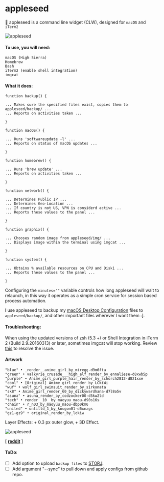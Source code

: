# appleseed
 appleseed is a command line widget (CLW), designed for `macOS` and `iTerm2`

![appleseed](https://github.com/mattinclude/macOS/blob/master/img/appleseed.png)

#### To use, you will need:
        
    macOS (High Sierra)
    Homebrew
    Bash
    iTerm2 (enable shell integration)
    imgcat

#### What it does:


    function backup() {
    
    ... Makes sure the specified files exist, copies them to appleseed/backup/ ... 
    ... Reports on activities taken ...
    
    } 

    function macOS() {
    
    ... Runs 'softwareupdate -l' ...
    ... Reports on status of macOS updates ... 
    
    }

    function homebrew() {
    
    ... Runs 'brew update' ...
    ... Reports on activities taken ... 
    
    }

    function network() {
    
    ... Determines Public IP ...
    ... Determines Geo-Location ...
    ... If country is not US, VPN is considerd active ... 
    ... Reports these values to the panel ...
    
    }

    function graphix() {
    
    ... Chooses random image from appleseed/img/ ...
    ... Displays image within the terminal using imgcat ... 
    
    }

    function system() {
    
    ... Obtains % available resources on CPU and Disk1 ...
    ... Reports these values to the panel ... 
    
    }

Configuring the `minutes=""` variable controls how long appleseed will wait to relaunch, in this way it operates as a simple cron service for session based process automation.  

I use appleseed to backup my [macOS Desktop Configuration](https://github.com/mattinclude/macOS) files to `appleseed/backup/`, and other important files wherever I want them :].

#### Troubleshooting:

When using the updated versions of zsh (5.3 +) or Shell Integration in iTerm 2 (Build 2.9.20160313) or later, sometimes imgcat will stop working. Review [this](http://bit.ly/2psIiZL) to resolve the issue.  

#### Artwork

    "blue" • _render__anime_girl_by_miregg-d9m6fta
    "green" • valkyrie_crusade___high_elf_render_by_ennaliese-d8xwb5p
    "purple" • Anime_girl_purple_hair_render_by_schorch2812-d821xxe
    "cool" • [Original] Anime girl render by LCkiWi
    "wuf" • wolf_girl_swimsuit_render_by_sirkonata
    "sk8" • Anime_girl_render_60_by_dickywardhana-d7l8o5v
    "asuna" • asuna_render_by_codzocker00-d5kw2ld
    "tech" • render__10__by_maoyuu_maou-d90s16s
    "chain" • r_n03_by_maoyuu_maou-dbp0km0
    "united" • untitld_1_by_kougon01-d6xnags
    "gz1-gz9" • original_render_by_lckiw

Layer Effects: + 0.3 px outer glow, + 3D Effect.   

![appleseed](https://github.com/mattinclude/macOS/blob/master/img/appleseed_slides.png)

[ <strong>[reddit](https://www.reddit.com/r/unixporn/comments/86d0t4/macos_appleseed_clw/)</strong> ]

#### ToDo:
- [ ] Add option to upload `backup files` to [STORJ](https://storj.io). 
- [ ] Add argument "--sync" to pull down and apply configs from github repo.  
